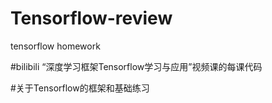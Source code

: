 # Tensorflow-review
tensorflow homework



#bilibili “深度学习框架Tensorflow学习与应用”视频课的每课代码

#关于Tensorflow的框架和基础练习
